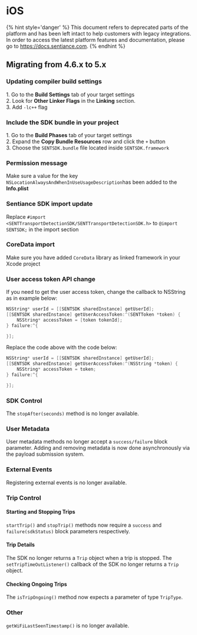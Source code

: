 # iOS

{% hint style='danger' %} This document refers to deprecated parts of the platform and has been left intact to help customers with legacy integrations. In order to access the latest platform features and documentation, please go to https://docs.sentiance.com. {% endhint %}

## Migrating from 4.6.x to 5.x

### Updating compiler build settings

1\. Go to the **Build Settings** tab of your target settings \
2\. Look for **Other Linker Flags** in the **Linking** section. \
3\. Add `-lc++` flag

### Include the SDK bundle in your project

1\. Go to the **Build Phases** tab of your target settings \
2\. Expand the **Copy Bundle Resources** row and click the `+` button \
3\. Choose the `SENTSDK.bundle` file located inside `SENTSDK.framework`

### Permission message

Make sure a value for the key `NSLocationAlwaysAndWhenInUseUsageDescription`has been added to the **Info.plist**

### Sentiance SDK import update

Replace `#import <SENTTransportDetectionSDK/SENTTransportDetectionSDK.h>` to `@import SENTSDK;` in the import section

### CoreData import

Make sure you have added `CoreData` library as linked framework in your Xcode project

### User access token API change

If you need to get the user access token, change the callback to NSString as in example below:

```objectivec
NSString* userId = [[SENTSDK sharedInstance] getUserId];
[[SENTSDK sharedInstance] getUserAccessToken:^(SENTToken *token) {
    NSString* accessToken = [token tokenId];
} failure:^{

}];
```

Replace the code above with the code below:

```objectivec
NSString* userId = [[SENTSDK sharedInstance] getUserId];
[[SENTSDK sharedInstance] getUserAccessToken:^(NSString *token) {
    NSString* accessToken = token;
} failure:^{

}];
```

### SDK Control

The `stopAfter(seconds)` method is no longer available.

### User Metadata

User metadata methods no longer accept a `success/failure` block parameter. Adding and removing metadata is now done asynchronously via the payload submission system.

### External Events

Registering external events is no longer available.

### Trip Control

#### Starting and Stopping Trips

`startTrip()` and `stopTrip()` methods now require a `success` and `failure(sdkStatus)` block parameters respectively.

#### Trip Details

The SDK no longer returns a `Trip` object when a trip is stopped. The `setTripTimeOutListener()` callback of the SDK no longer returns a `Trip` object.

#### Checking Ongoing Trips

The `isTripOngoing()` method now expects a parameter of type `TripType`.

### Other

`getWiFiLastSeenTimestamp()` is no longer available.
